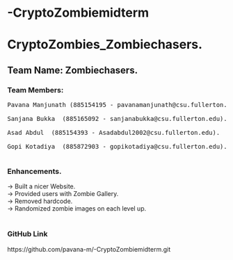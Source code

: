 # -CryptoZombiemidterm
# CryptoZombies_Zombiechasers. <br />
<h2>Team Name: Zombiechasers. <br /></h2>
  
<h3>Team Members:<br /></h3>
<Pre>
Pavana Manjunath (885154195 - pavanamanjunath@csu.fullerton.edu). <br />
Sanjana Bukka  (885165092 - sanjanabukka@csu.fullerton.edu). <br />
Asad Abdul  (885154393 - Asadabdul2002@csu.fullerton.edu). <br />
Gopi Kotadiya  (885872903 - gopikotadiya@csu.fullerton.edu). <br />                                                         </pre>
   

<h3>Enhancements. <br /> </h3>
-> Built a nicer Website. <br />
-> Provided users with Zombie Gallery. <br />
-> Removed hardcode<cryptoZombieAddress>. <br />
-> Randomized zombie images on each level up. <br />
<br />

<h3>GitHub Link</h3>
 https://github.com/pavana-m/-CryptoZombiemidterm.git
